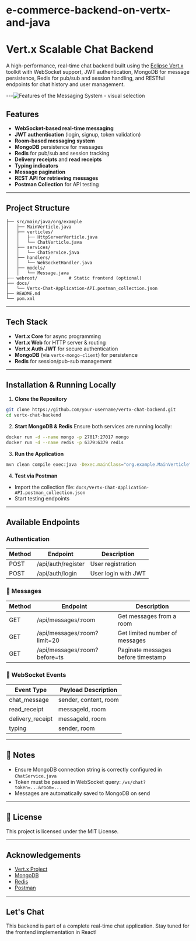 # e-commerce-backend-on-vertx-and-java

# Vert.x Scalable Chat Backend

A high-performance, real-time chat backend built using the [Eclipse Vert.x](https://vertx.io/) toolkit with WebSocket support, JWT authentication, MongoDB for message persistence, Redis for pub/sub and session handling, and RESTful endpoints for chat history and user management.

---![Features of the Messaging System - visual selection](https://github.com/user-attachments/assets/ca1db6ea-19be-4bcf-98bc-d4d6e32a216c)


##  Features

- **WebSocket-based real-time messaging**
- **JWT authentication** (login, signup, token validation)
- **Room-based messaging system**
- **MongoDB** persistence for messages
- **Redis** for pub/sub and session tracking
- **Delivery receipts** and **read receipts**
- **Typing indicators**
- **Message pagination**
- **REST API for retrieving messages**
- **Postman Collection** for API testing

---

##  Project Structure

```
├── src/main/java/org/example
│   ├── MainVerticle.java
│   ├── verticles/
│   │   ├── HttpServerVerticle.java
│   │   └── ChatVerticle.java
│   ├── services/
│   │   └── ChatService.java
│   ├── handlers/
│   │   └── WebSocketHandler.java
│   ├── models/
│   │   └── Message.java
├── webroot/            # Static frontend (optional)
├── docs/
│   └── Vertx-Chat-Application-API.postman_collection.json
├── README.md
└── pom.xml
```

---

## Tech Stack

- **Vert.x Core** for async programming
- **Vert.x Web** for HTTP server & routing
- **Vert.x Auth JWT** for secure authentication
- **MongoDB** (via `vertx-mongo-client`) for persistence
- **Redis** for session/pub-sub management

---

##  Installation & Running Locally

1. **Clone the Repository**
```bash
git clone https://github.com/your-username/vertx-chat-backend.git
cd vertx-chat-backend
```

2. **Start MongoDB & Redis**
Ensure both services are running locally:
```bash
docker run -d --name mongo -p 27017:27017 mongo
docker run -d --name redis -p 6379:6379 redis
```

3. **Run the Application**
```bash
mvn clean compile exec:java -Dexec.mainClass="org.example.MainVerticle"
```

4. **Test via Postman**
- Import the collection file: `docs/Vertx-Chat-Application-API.postman_collection.json`
- Start testing endpoints

---

##  Available Endpoints

### Authentication
| Method | Endpoint               | Description              |
|--------|------------------------|--------------------------|
| POST   | /api/auth/register     | User registration        |
| POST   | /api/auth/login        | User login with JWT      |

### 💬 Messages
| Method | Endpoint                       | Description                          |
|--------|--------------------------------|--------------------------------------|
| GET    | /api/messages/:room            | Get messages from a room             |
| GET    | /api/messages/:room?limit=20   | Get limited number of messages       |
| GET    | /api/messages/:room?before=ts  | Paginate messages before timestamp   |

### 🔁 WebSocket Events
| Event Type         | Payload Description                        |
|--------------------|--------------------------------------------|
| chat_message       | sender, content, room                     |
| read_receipt       | messageId, room                           |
| delivery_receipt   | messageId, room                           |
| typing             | sender, room                              |


---

## 📌 Notes
- Ensure MongoDB connection string is correctly configured in `ChatService.java`
- Token must be passed in WebSocket query: `/ws/chat?token=...&room=...`
- Messages are automatically saved to MongoDB on send

---

## 📄 License
This project is licensed under the MIT License.

---

##  Acknowledgements
- [Vert.x Project](https://vertx.io/)
- [MongoDB](https://www.mongodb.com/)
- [Redis](https://redis.io/)
- [Postman](https://postman.com/)

---

##  Let's Chat
This backend is part of a complete real-time chat application. Stay tuned for the frontend implementation in React!

